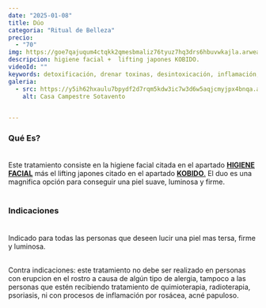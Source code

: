 ```yaml
---
date: "2025-01-08"
title: Dúo
categoria: "Ritual de Belleza" 
precio: 
  - "70"
img: https://goe7qajuqum4ctqkk2qmesbmaliz76tyuz7hq3drs6hbuvwkajla.arweave.net/M4n4ATSFGcFOClagwkgsAtGf-nimfnhscZeOGlbKAlY
descripcion: higiene facial +  lifting japones KOBIDO.
videoId: ""
keywords: detoxificación, drenar toxinas, desintoxicación, inflamación, limpieza facial, equilibrio, vitalidad, retención de liquidos, flacidez, lineas de expresion, tersura, lifting, rostro luminoso, rostro suave, rostro sin arrugas, juventud de la piel, tratmiento facial, rejuvenecimiento
galeria:
  - src: https://y5ih62hxaulu7bpydf2d7rqm5kdw3ic7w3d6w5aqjcmyjpx4bnqa.arweave.net/x1B_aPcFF0-F-Bl0P8YM6odtoF-2x-t0EEiZhL78C2A
    alt: Casa Campestre Sotavento

  
---
```


### Qué Es? <br><br>

Este tratamiento consiste en la higiene facial citada en el apartado <a href="/facial/higiene-facial">**HIGIENE FACIAL**</a> más el lifting japones citado en el apartado <a href="/facial/kobido">**KOBIDO**.</a> El duo es una magnifica opción para conseguir una piel suave, luminosa y firme. <br><br>

### Indicaciones<br><br>

Indicado para todas las personas que deseen lucir una piel mas tersa, firme y luminosa.<br><br>

Contra indicaciones: este tratamiento no debe ser realizado en personas con erupcion en el rostro a causa de algún tipo de alergia, tampoco a las personas que estén recibiendo tratamiento de quimioterapia, radioterapia, psoriasis, ni con procesos de inflamación por rosácea, acné papuloso.<br><br>

